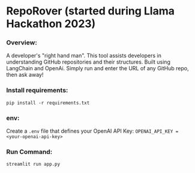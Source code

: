 # RepoRover (started during Llama Hackathon 2023)

### Overview:
A developer's "right hand man". This tool assists developers in understanding GitHub repositories and their structures.
Built using LangChain and OpenAi.
Simply run and enter the URL of any GitHub repo, then ask away!

### Install requirements:
`pip install -r requirements.txt`

### env:
Create a `.env` file that defines your OpenAI API Key:
`OPENAI_API_KEY = <your-openai-api-key>`

### Run Command:
`streamlit run app.py`